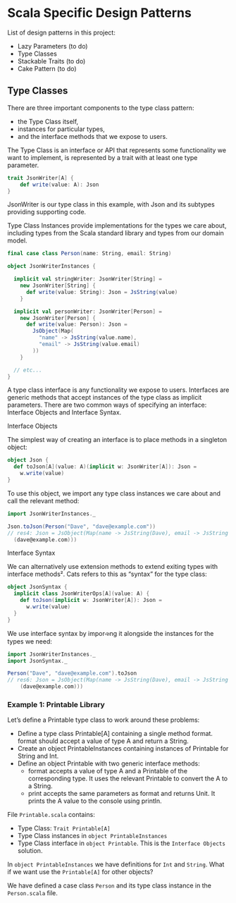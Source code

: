 # Scala Specific Design Patterns

List of design patterns in this project:

- Lazy Parameters (to do)
- Type Classes
- Stackable Traits (to do)
- Cake Pattern (to do)

## Type Classes

There are three important components to the type class pattern:
 
- the Type Class itself, 
- instances for particular types, 
- and the interface methods that we expose to users.

The Type Class is an interface or API that represents some functionality we want to implement, is represented by a trait with at least one type parameter.

```scala
trait JsonWriter[A] {
    def write(value: A): Json
}
```
         
JsonWriter is our type class in this example, with Json and its subtypes providing supporting code.

Type Class Instances provide implementations for the types we care about, including types from the Scala standard library and types from our domain model.

```scala
final case class Person(name: String, email: String)

object JsonWriterInstances {

  implicit val stringWriter: JsonWriter[String] =
    new JsonWriter[String] {
      def write(value: String): Json = JsString(value)
    }

  implicit val personWriter: JsonWriter[Person] =
    new JsonWriter[Person] {
      def write(value: Person): Json =
        JsObject(Map(
          "name" -> JsString(value.name),
          "email" -> JsString(value.email)
        ))
    }

  // etc...
}
```

A type class interface is any functionality we expose to users. Interfaces are generic methods that accept instances of the type class as implicit parameters.
There are two common ways of specifying an interface: Interface Objects and Interface Syntax.

Interface Objects

The simplest way of creating an interface is to place methods in a singleton
object:

```scala
object Json {
  def toJson[A](value: A)(implicit w: JsonWriter[A]): Json =
    w.write(value)
}
```

To use this object, we import any type class instances we care about and call
the relevant method:

```scala
import JsonWriterInstances._

Json.toJson(Person("Dave", "dave@example.com"))
// res4: Json = JsObject(Map(name -> JsString(Dave), email -> JsString
  (dave@example.com)))
```

Interface Syntax

We can alternatively use extension methods to extend exiting types with interface methods². Cats refers to this as “syntax” for the type class:

```scala
object JsonSyntax {
  implicit class JsonWriterOps[A](value: A) {
    def toJson(implicit w: JsonWriter[A]): Json =
      w.write(value)
  }
}
```

We use interface syntax by imporঞng it alongside the instances for the types we need:

```scala
import JsonWriterInstances._
import JsonSyntax._

Person("Dave", "dave@example.com").toJson
// res6: Json = JsObject(Map(name -> JsString(Dave), email -> JsString
    (dave@example.com)))
```

### Example 1: Printable Library

Let’s define a Printable type class to work around these problems:

- Define a type class Printable[A] containing a single method format. format should accept a value of type A and return a String.
- Create an object PrintableInstances containing instances of Printable for String and Int.
- Define an object Printable with two generic interface methods:
    * format accepts a value of type A and a Printable of the corresponding type. It uses the relevant Printable to convert the A to a String.
    * print accepts the same parameters as format and returns Unit. It prints the A value to the console using println.
                                                                                              
File `Printable.scala` contains:

- Type Class: `Trait Printable[A]`
- Type Class instances in `object PrintableInstances`
- Type Class interface in `object Printable`. This is the `Interface Objects` solution.

In `object PrintableInstances` we have definitions for `Int` and `String`.
What if we want use the `Printable[A]` for other objects?

We have defined a case class `Person` and its type class instance in the `Person.scala` file.
                                                                                              
